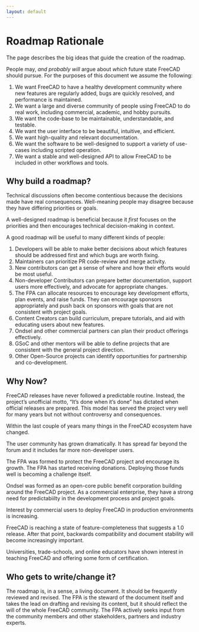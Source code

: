 ```yaml
---
layout: default
---
```


# Roadmap Rationale

The page describes the big ideas that guide the creation of the roadmap.

People may, _and probably will_ argue about _which_ future state FreeCAD should pursue.  For the purposes of this document we assume the following:

1. We want FreeCAD to have a healthy development community where new features are regularly added, bugs are quickly resolved, and performance is maintained.
2. We want a large and diverse community of people using FreeCAD to do real work, including commercial, academic, and hobby pursuits.
3. We want the code-base to be maintainable, understandable, and testable.
4. We want the user interface to be beautiful, intuitive, and efficient.
5. We want high-quality and relevant documentation.
6. We want the software to be well-designed to support a variety of use-cases including scripted operation.
7. We want a stable and well-designed API to allow FreeCAD to be included in other workflows and tools.

## Why build a roadmap?

Technical discussions often become contentious because the decisions made have real consequences.  Well-meaning people may disagree because they have differing priorities or goals.  

A well-designed roadmap is beneficial because it _first_ focuses on the priorities and then encourages technical decision-making in context.  

A good roadmap will be useful to many different kinds of people:

1. Developers will be able to make better decisions about which features should be addressed first and which bugs are worth fixing.
2. Maintainers can prioritize PR code-review and merge activity.
3. New contributors can get a sense of where and how their efforts would be most useful.
4. Non-developer Contributors can prepare better documentation, support users more effectively, and advocate for appropriate changes.
5. The FPA can allocate resources to encourage key development efforts, plan events, and raise funds. They can encourage sponsors appropriately and push back on sponsors with goals that are not consistent with project goals.
6. Content Creators can build curriculum, prepare tutorials, and aid with educating users about new features.
7. Ondsel and other commercial partners can plan their product offerings effectively.
8. GSoC and other mentors will be able to define projects that are consistent with the general project direction.
9. Other Open-Source projects can identify opportunities for partnership and co-development.

## Why Now?

FreeCAD releases have never followed a predictable routine.  Instead, the project’s unofficial motto,  “It’s done when it’s done” has dictated when official releases are prepared.  This model has served the project very well for many years but not without controversy and consequences.

Within the last couple of years many things in the FreeCAD ecosystem have changed.  

The user community has grown dramatically.  It has spread far beyond the forum and it includes far more non-developer users.

The FPA was formed to protect the FreeCAD project and encourage its growth.  The FPA has started receiving donations. Deploying those funds well is becoming a challenge itself.  

Ondsel was formed as an open-core public benefit corporation building around the FreeCAD project.  As a commercial enterprise, they have a strong need for predictabiilty in the development process and project goals.  

Interest by commercial users to deploy FreeCAD in production environments is increasing.

FreeCAD is reaching a state of feature-completeness that suggests a 1.0 release. After that point, backwards compatibility and document stability will become increasingly important.

Universities, trade-schools, and online educators have shown interest in teaching FreeCAD and offering some form of certification.


## Who gets to write/change it?

The roadmap is, in a sense, a living document.  It should be frequently reviewed and revised. The FPA is the steward of the document itself and takes the lead on drafting and revising its content, but it should reflect the will of the whole FreeCAD community.  The FPA actively seeks input from the community members and other stakeholders, partners and industry experts. 

